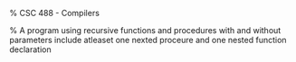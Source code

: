 % CSC 488 - Compilers

% A program using recursive functions and procedures with and without parameters include atleaset one nexted proceure and one nested function declaration

